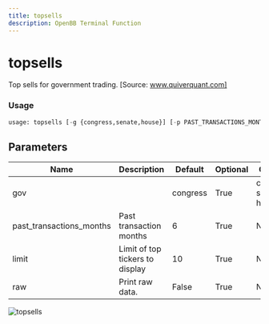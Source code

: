 ```yaml
---
title: topsells
description: OpenBB Terminal Function
---
```


# topsells

Top sells for government trading. [Source: www.quiverquant.com]

### Usage 
```python
usage: topsells [-g {congress,senate,house}] [-p PAST_TRANSACTIONS_MONTHS] [-l LIMIT] [--raw]
```

## Parameters

| Name | Description | Default | Optional | Choices |
| ---- | ----------- | ------- | -------- | ------- |
| gov |  | congress | True | congress, senate, house |
| past_transactions_months | Past transaction months | 6 | True | None |
| limit | Limit of top tickers to display | 10 | True | None |
| raw | Print raw data. | False | True | None |


![topsells](https://user-images.githubusercontent.com/46355364/154266942-4ee9c83a-39be-4aab-8a06-01b6850f5bd9.png)


